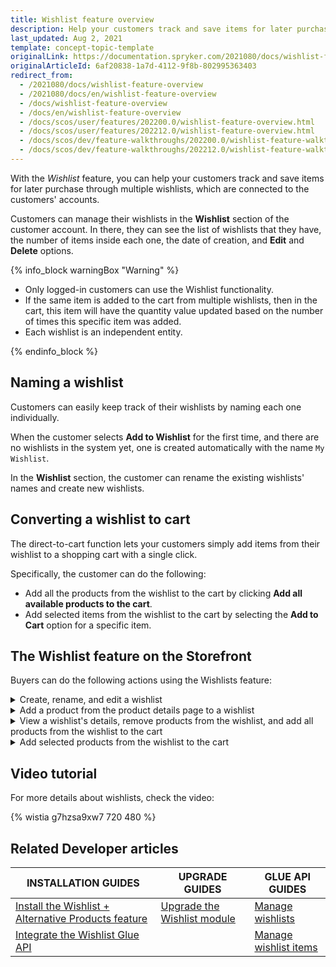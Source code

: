 ```yaml
---
title: Wishlist feature overview
description: Help your customers track and save items for later purchase through multiple Wish Lists, which are connected to the customer' accounts.
last_updated: Aug 2, 2021
template: concept-topic-template
originalLink: https://documentation.spryker.com/2021080/docs/wishlist-feature-overview
originalArticleId: 6af20838-1a7d-4112-9f8b-802995363403
redirect_from:
  - /2021080/docs/wishlist-feature-overview
  - /2021080/docs/en/wishlist-feature-overview
  - /docs/wishlist-feature-overview
  - /docs/en/wishlist-feature-overview
  - /docs/scos/user/features/202200.0/wishlist-feature-overview.html
  - /docs/scos/user/features/202212.0/wishlist-feature-overview.html
  - /docs/scos/dev/feature-walkthroughs/202200.0/wishlist-feature-walkthrough.html
  - /docs/scos/dev/feature-walkthroughs/202212.0/wishlist-feature-walkthrough.html
---
```


With the *Wishlist* feature, you can help your customers track and save items for later purchase through multiple wishlists, which are connected to the customers' accounts.

<!--- Customers can create one or multiple wishlists with different names, add products to them and transfer wishlists to carts (either the entire list, or a specific item from the list) --->

Customers can manage their wishlists in the **Wishlist** section of the customer account. In there, they can see the list of wishlists that they have, the number of items inside each one, the date of creation, and **Edit** and **Delete** options.

<!---Your customers can add items from different lists to the cart.--->

{% info_block warningBox "Warning" %}

* Only logged-in customers can use the Wishlist functionality.
* If the same item is added to the cart from multiple wishlists, then in the cart, this item will have the quantity value updated based on the number of times this specific item was added.
* Each wishlist is an independent entity.

{% endinfo_block %}

## Naming a wishlist

Customers can easily keep track of their wishlists by naming each one individually.

When the customer selects **Add to Wishlist** for the first time, and there are no wishlists in the system yet, one is created automatically with the name `My Wishlist`.

In the **Wishlist** section, the customer can rename the existing wishlists' names and create new wishlists.

## Converting a wishlist to cart

The direct-to-cart function lets your customers simply add items from their wishlist to a shopping cart with a single click.

Specifically, the customer can do the following:
* Add all the products from the wishlist to the cart by clicking **Add all available products to the cart**.
* Add selected items from the wishlist to the cart by selecting the **Add to Cart** option for a specific item.

<!--- ![Multiple wishlists](https://spryker.s3.eu-central-1.amazonaws.com/docs/Features/Wishlist/Multiple+Wishlists/multiple_wishlists.gif)-->

## The Wishlist feature on the Storefront

Buyers can do the following actions using the Wishlists feature:
<details>
<summary markdown='span'>Create, rename, and edit a wishlist </summary>

![create-rename-delete-wishlist](https://spryker.s3.eu-central-1.amazonaws.com/docs/Features/Wishlist/Multiple+Wishlists/create-rename-delete-wishlist.gif)

</details>

<details>
<summary markdown='span'>Add a product from the product details page to a wishlist</summary>

![add-product-from-product-details-page-to-wishlist](https://spryker.s3.eu-central-1.amazonaws.com/docs/Features/Wishlist/Multiple+Wishlists/add-product-from-product-details-page-to-wishlist.gif)

</details>

<details>
<summary markdown='span'>View a wishlist's details, remove products from the wishlist, and add all products from the wishlist to the cart</summary>

![view-details-remove-products-and-add-all-products-from-wishlist-to-cart](https://spryker.s3.eu-central-1.amazonaws.com/docs/Features/Wishlist/Multiple+Wishlists/view-details-remove-products-and-add-all-products-from-wishlist-to-cart.gif)

</details>

<details>
<summary markdown='span'>Add selected products from the wishlist to the cart</summary>

![add-selected-products-to-cart](https://spryker.s3.eu-central-1.amazonaws.com/docs/Features/Wishlist/Multiple+Wishlists/add-selected-items-to-cart.gif)

</details>

## Video tutorial

For more details about wishlists, check the video:

{% wistia g7hzsa9xw7 720 480 %}


## Related Developer articles

| INSTALLATION GUIDES | UPGRADE GUIDES| GLUE API GUIDES  |
|---------|---------|---------|
| [Install the Wishlist + Alternative Products feature](/docs/pbc/all/shopping-list-and-wishlist/{{site.version}}/install-and-upgrade/install-the-wishlist-alternative-products-feature.html)  | [Upgrade the Wishlist module](/docs/pbc/all/shopping-list-and-wishlist/{{site.version}}/install-and-upgrade/upgrade-the-wishlist-module.html) | [Manage wishlists](/docs/pbc/all/shopping-list-and-wishlist/{{site.version}}/manage-using-glue-api/glue-api-manage-wishlists.html)  |
| [Integrate the Wishlist Glue API](/docs/pbc/all/shopping-list-and-wishlist/{{site.version}}/install-and-upgrade/integrate-the-wishlist-glue-api.html)  |   |[ Manage wishlist items](/docs/pbc/all/shopping-list-and-wishlist/{{site.version}}/manage-using-glue-api/glue-api-manage-wishlist-items.html)  |
